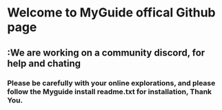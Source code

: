 # Welcome to MyGuide offical Github page

## :We are working on a community discord, for help and chating

### Please be carefully with your online explorations, and please follow the Myguide install readme.txt for installation, Thank You.
